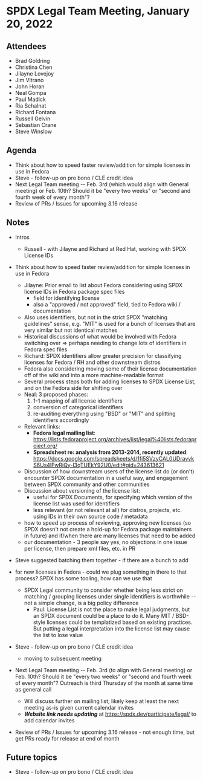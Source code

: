 # SPDX Legal Team Meeting, January 20, 2022

## Attendees

* Brad Goldring
* Christina Chen
* Jilayne Lovejoy
* Jim Vitrano
* John Horan
* Neal Gompa
* Paul Madick
* Ria Schalnat
* Richard Fontana
* Russell Gelvin
* Sebastian Crane
* Steve Winslow

## Agenda

* Think about how to speed faster review/addition for simple licenses in use in Fedora
* Steve - follow-up on pro bono / CLE credit idea
* Next Legal Team meeting -- Feb. 3rd (which would align with General meeting) or Feb. 10th? Should it be "every two weeks" or "second and fourth week of every month"?
* Review of PRs / Issues for upcoming 3.16 release

## Notes

* Intros
  * Russell - with Jilayne and Richard at Red Hat, working with SPDX License IDs

* Think about how to speed faster review/addition for simple licenses in use in Fedora
  * Jilayne: Prior email to list about Fedora considering using SPDX license IDs in Fedora package spec files
    * field for identifying license
    * also a "approved / not approved" field, tied to Fedora wiki / documentation
  * Also uses identifiers, but not in the strict SPDX "matching guidelines" sense, e.g. "MIT" is used for a bunch of licenses that are very similar but not identical matches
  * Historical discussions of what would be involved with Fedora switching over => perhaps needing to change lots of identifiers in Fedora spec files
  * Richard: SPDX identifiers allow greater precision for classifying licenses for Fedora / RH and other downstream distros
  * Fedora also considering moving some of their license documentation off of the wiki and into a more machine-readable format
  * Several process steps both for adding licenses to SPDX License List, and on the Fedora side for shifting over
  * Neal: 3 proposed phases:
      1) 1-1 mapping of all license identifiers
      2) conversion of categorical identifiers
      3) re-auditing everything using "BSD" or "MIT" and splitting identifiers accordingly
  * Relevant links:
      * **Fedora legal mailing list**: https://lists.fedoraproject.org/archives/list/legal%40lists.fedoraproject.org/
      * **Spreadsheet re: analysis from 2013-2014, recently updated**: https://docs.google.com/spreadsheets/d/1fi5SVzyCAL0UDravvkS6Us4lFwRiQy-l3qTUEkY92U0/edit#gid=243613621
  * Discussion of how downstream users of the license list do (or don't) encounter SPDX documentation in a useful way, and engagement between SPDX community and other communities
  * Discussion about versioning of the license list:
      * useful for SPDX Documents, for specifying which version of the license list was used for identifiers
      * less relevant (or not relevant at all) for distros, projects, etc. using IDs in their own source code / metadata
  * how to speed up process of reviewing, approving new licenses (so SPDX doesn't not create a hold-up for Fedora package maintainers in future) and if/when there are many licenses that need to be added
  * our documentation - 3 people say yes, no objections in one issue per license, then prepare xml files, etc. in PR
* Steve suggested batching them together - if there are a bunch to add
* for new licenses in Fedora - could we plug something in there to that process? SPDX has some tooling, how can we use that
  * SPDX Legal community to consider whether being less strict on matching / grouping licenses under single identifiers is worthwhile -- not a simple change, is a big policy difference
    * Paul: License List is not the place to make legal judgments, but an SPDX document could be a place to do it. Many MIT / BSD-style licenses could be templatized based on existing practices. But putting a legal interpretation into the license list may cause the list to lose value

* Steve - follow-up on pro bono / CLE credit idea
  * moving to subsequent meeting


* Next Legal Team meeting -- Feb. 3rd (to align with General meeting) or Feb. 10th? Should it be "every two weeks" or "second and fourth week of every month"? Outreach is third Thursday of the month at same time as general call
  * Will discuss further on mailing list; likely keep at least the next meeting as-is given current calendar invites
  * ***Website link needs updating*** at https://spdx.dev/participate/legal/ to add calendar invites

* Review of PRs / Issues for upcoming 3.16 release - not enough time, but get PRs ready for release at end of month

## Future topics
* Steve - follow-up on pro bono / CLE credit idea
